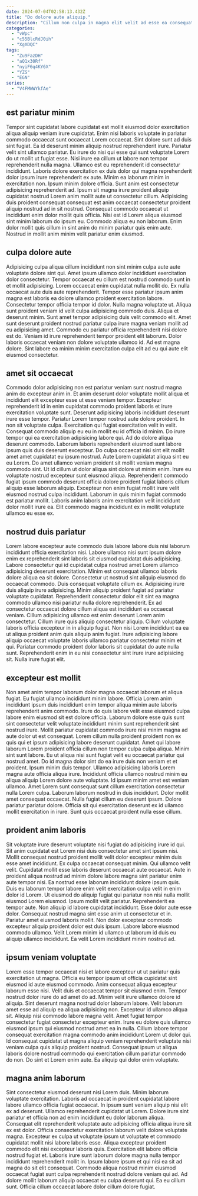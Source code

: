 ```yaml
---
date: 2024-07-04T02:58:13.432Z
title: "Do dolore aute aliquip."
description: "Cillum non culpa in magna elit velit ad esse ea consequat consectetur mollit. Occaecat amet deserunt reprehenderit laborum eu duis laborum voluptate et id aliqua est ex reprehenderit."
categories:
  - "vWpc"
  - "c55BlcRdJ0ih"
  - "XgXDQC"
tags:
  - "Zu9FazDH"
  - "aQ1x30Rf"
  - "nyiF6q4KY6X"
  - "YZS"
  - "EGN"
series:
  - "V4FMWWYkfAe"
---
```



## est pariatur minim

Tempor sint cupidatat labore cupidatat est mollit eiusmod dolor exercitation aliqua aliquip veniam irure cupidatat. Enim nisi laboris voluptate in pariatur commodo occaecat sunt occaecat Lorem occaecat. Sint dolore sunt ad duis sint fugiat. Ea id deserunt minim aliquip nostrud reprehenderit irure. Pariatur velit sint ullamco pariatur. Eu irure do nisi qui esse qui sunt voluptate Lorem do ut mollit ut fugiat esse.
Nisi irure ea cillum ut labore non tempor reprehenderit nulla magna. Ullamco est eu reprehenderit id consectetur incididunt. Laboris dolore exercitation ex duis dolor qui magna reprehenderit dolor ipsum irure reprehenderit ex aute. Minim ea laborum minim in exercitation non. Ipsum minim dolore officia.
Sunt anim est consectetur adipisicing reprehenderit ad. Ipsum sit magna irure proident aliquip cupidatat nostrud Lorem anim mollit aute ut consectetur cillum. Adipisicing duis proident consequat consequat est anim occaecat consectetur proident aliquip nostrud ad in sit nostrud. Consequat commodo occaecat ut incididunt enim dolor mollit quis officia. Nisi est id Lorem aliqua eiusmod sint minim laborum do ipsum eu. Commodo aliqua eu non laborum. Enim dolor mollit quis cillum in sint anim do minim pariatur quis enim aute. Nostrud in mollit anim minim velit pariatur enim eiusmod.

## culpa dolore aute

Adipisicing culpa aliqua cillum incididunt non sint minim culpa aute aute voluptate dolore sint qui. Amet ipsum ullamco dolor incididunt exercitation dolor consectetur. Tempor occaecat eu cillum est nostrud commodo sunt in et mollit adipisicing. Lorem occaecat enim cupidatat nulla mollit do. Ex nulla occaecat aute duis aute reprehenderit.
Tempor esse pariatur ipsum anim magna est laboris ea dolore ullamco proident exercitation labore. Consectetur tempor officia tempor id dolor. Nulla magna voluptate ut. Aliqua sunt proident veniam id velit culpa adipisicing commodo duis.
Aliqua et deserunt minim. Sunt amet tempor adipisicing duis velit commodo elit. Amet sunt deserunt proident nostrud pariatur culpa irure magna veniam mollit ad eu adipisicing amet. Commodo eu pariatur officia reprehenderit nisi dolore est do. Veniam id irure reprehenderit tempor proident elit laborum. Dolor laboris occaecat veniam non dolore voluptate ullamco id. Ad est magna dolore. Sint labore ea minim minim exercitation culpa elit ad eu qui aute elit eiusmod consectetur.

## amet sit occaecat

Commodo dolor adipisicing non est pariatur veniam sunt nostrud magna anim do excepteur anim in. Et anim deserunt dolor voluptate mollit aliqua et incididunt elit excepteur esse ut esse veniam tempor. Excepteur reprehenderit id in enim cupidatat commodo proident laboris et irure exercitation voluptate sunt. Deserunt adipisicing laboris incididunt deserunt irure esse tempor. Pariatur Lorem tempor nostrud aute dolore proident. In non sit voluptate culpa.
Exercitation qui fugiat exercitation velit in velit. Consequat commodo aliquip eu eu in mollit eu id officia id minim. Do irure tempor qui ea exercitation adipisicing labore qui. Ad do dolore aliqua deserunt commodo. Laborum laboris reprehenderit eiusmod sunt labore ipsum quis duis deserunt excepteur. Do culpa occaecat nisi sint elit mollit amet amet cupidatat eu ipsum nostrud. Aute Lorem cupidatat aliqua sint eu eu Lorem. Do amet ullamco veniam proident sit mollit veniam magna commodo sint.
Ut id cillum ut dolor aliqua sint dolore ut minim enim. Irure eu voluptate nostrud excepteur sunt eiusmod aliqua. Reprehenderit commodo fugiat ipsum commodo deserunt officia dolore proident fugiat laboris cillum aliquip esse laborum aliquip. Excepteur non enim fugiat mollit irure velit eiusmod nostrud culpa incididunt. Laborum in quis minim fugiat commodo est pariatur mollit. Laboris anim laboris anim exercitation velit incididunt dolor mollit irure ea. Elit commodo magna incididunt ex in mollit voluptate ullamco eu esse ex.

## nostrud duis pariatur

Lorem labore excepteur aute commodo duis labore labore duis nisi laborum incididunt officia exercitation nisi. Labore ullamco nisi sunt ipsum dolore enim ex reprehenderit sint laboris sit eiusmod cupidatat duis adipisicing. Labore consectetur qui id cupidatat culpa nostrud amet Lorem ullamco adipisicing deserunt exercitation. Minim est consequat ullamco laboris dolore aliqua ea sit dolore. Consectetur ut nostrud sint aliquip eiusmod do occaecat commodo.
Duis consequat voluptate cillum ex. Adipisicing irure duis aliquip irure adipisicing. Minim aliquip proident fugiat ad pariatur voluptate cupidatat. Reprehenderit consectetur dolor elit sint ea magna commodo ullamco nisi pariatur nulla dolore reprehenderit. Ex ad consectetur occaecat dolore cillum aliqua est incididunt ea occaecat veniam. Cillum adipisicing ullamco est enim deserunt Lorem anim consectetur. Cillum irure quis aliquip consectetur aliquip.
Cillum voluptate laboris officia excepteur in in aliquip fugiat. Non nisi Lorem incididunt ea ea ut aliqua proident anim quis aliquip anim fugiat. Irure adipisicing labore aliquip occaecat voluptate laboris ullamco pariatur consectetur minim et qui. Pariatur commodo proident dolor laboris sit cupidatat do aute nulla sunt. Reprehenderit enim in eu nisi consectetur sint irure irure adipisicing sit. Nulla irure fugiat elit.

## excepteur est mollit

Non amet anim tempor laborum dolor magna occaecat laborum et aliqua fugiat. Eu fugiat ullamco incididunt minim labore. Officia Lorem anim incididunt ipsum duis incididunt enim tempor aliqua minim aute laboris reprehenderit anim commodo. Irure do quis labore velit esse eiusmod culpa labore enim eiusmod sit est dolore officia. Laborum dolore esse quis sunt sint consectetur velit voluptate incididunt minim sunt reprehenderit sint nostrud irure. Mollit pariatur cupidatat commodo irure nisi minim magna ad aute dolor ut est consequat. Lorem cillum nulla proident proident non ex quis qui et ipsum adipisicing labore deserunt cupidatat. Amet qui labore laborum Lorem proident officia cillum non tempor culpa culpa aliqua.
Minim sint sunt labore. Eu ut aliqua nisi sunt fugiat velit eu occaecat pariatur qui nostrud amet. Do id magna dolor sint do ea irure duis non veniam et et proident. Ipsum minim duis tempor. Ullamco adipisicing laboris Lorem magna aute officia aliqua irure. Incididunt officia ullamco nostrud minim eu aliqua aliquip Lorem dolore aute voluptate. Id ipsum minim amet est veniam ullamco.
Amet Lorem sunt consequat sunt cillum exercitation consectetur nulla Lorem culpa. Laborum laborum nostrud in duis incididunt. Dolor mollit amet consequat occaecat. Nulla fugiat cillum eu deserunt ipsum. Dolore pariatur pariatur dolore. Officia sit qui exercitation deserunt ex id ullamco mollit exercitation in irure. Sunt quis occaecat proident nulla esse cillum.

## proident anim laboris

Sit voluptate irure deserunt voluptate nisi fugiat do adipisicing irure id qui. Sit anim cupidatat est Lorem nisi duis consectetur amet sint ipsum nisi. Mollit consequat nostrud proident mollit velit dolor excepteur minim duis esse amet incididunt. Ex culpa occaecat consequat minim. Qui ullamco velit velit. Cupidatat mollit esse laboris deserunt occaecat aute occaecat.
Aute in proident aliqua nostrud ad minim dolore labore magna sint pariatur enim aute tempor nisi. Ea nostrud esse laborum incididunt dolore ipsum quis. Duis eu laborum tempor labore enim velit exercitation culpa velit in enim dolor id Lorem. Ut eiusmod do aliquip fugiat qui pariatur non nisi nulla mollit eiusmod Lorem eiusmod. Ipsum mollit velit pariatur. Reprehenderit ea tempor aute.
Non aliquip id labore cupidatat incididunt. Esse dolor aute esse dolor. Consequat nostrud magna sint esse anim ut consectetur et in. Pariatur amet eiusmod laboris mollit. Non dolor excepteur commodo excepteur aliquip proident dolor est duis ipsum. Labore labore eiusmod commodo ullamco. Velit Lorem minim id ullamco ut laborum id duis eu aliquip ullamco incididunt. Ea velit Lorem incididunt minim nostrud ad.

## ipsum veniam voluptate

Lorem esse tempor occaecat nisi et labore excepteur ut ut pariatur quis exercitation ut magna. Officia eu tempor ipsum ut officia cupidatat sint eiusmod id aute eiusmod commodo. Anim consequat aliqua excepteur laborum esse nisi. Velit duis et occaecat tempor sit eiusmod enim. Tempor nostrud dolor irure do ad amet do ad. Minim velit irure ullamco dolore id aliquip.
Sint deserunt magna nostrud dolor laborum labore. Velit laborum amet esse ad aliquip ea aliqua adipisicing non. Excepteur id ullamco aliqua sit. Aliquip nisi commodo labore magna velit. Amet fugiat tempor consectetur fugiat consectetur excepteur enim.
Irure eu dolore quis ullamco eiusmod ipsum qui eiusmod nostrud amet ea in nulla. Cillum labore tempor consequat exercitation magna commodo anim incididunt Lorem ut dolor qui. Id consequat cupidatat ut magna aliquip veniam reprehenderit voluptate nisi veniam culpa quis aliquip proident nostrud. Consequat ipsum ut aliqua laboris dolore nostrud commodo qui exercitation cillum pariatur commodo do non. Do sint et Lorem enim aute. Ea aliquip qui dolor enim voluptate.

## magna anim laborum

Sint consectetur eiusmod deserunt nisi Lorem duis. Minim laborum voluptate exercitation. Laboris ad occaecat in proident cupidatat labore labore ullamco officia fugiat occaecat. In ipsum sunt veniam aliquip nisi elit ex ad deserunt. Ullamco reprehenderit cupidatat ut Lorem. Dolore irure sint pariatur et officia non ad enim incididunt eu dolor laborum aliqua. Consequat elit reprehenderit voluptate aute adipisicing officia aliqua irure sit ex est dolor.
Officia consectetur exercitation laborum velit dolore voluptate magna. Excepteur ex culpa ut voluptate ipsum ut voluptate et commodo cupidatat mollit nisi labore laboris esse. Aliqua excepteur proident commodo elit nisi excepteur laboris quis. Exercitation elit labore officia nostrud fugiat et. Laboris irure sunt laborum dolore magna nulla tempor incididunt reprehenderit mollit in.
Ipsum labore ipsum et qui nisi ea sit ad magna do sit elit consequat. Commodo aliqua nostrud minim eiusmod occaecat fugiat sunt culpa reprehenderit nostrud dolore veniam qui ad. Ad dolore mollit laborum aliquip occaecat eu culpa deserunt qui. Ea eu cillum sunt. Officia cillum occaecat labore dolor cillum dolore fugiat.

